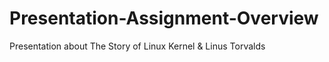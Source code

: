 # Presentation-Assignment-Overview

Presentation about The Story of Linux Kernel &amp; Linus Torvalds
